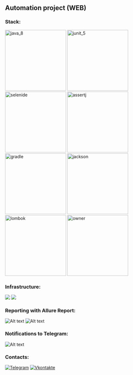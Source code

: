 ## Automation project (WEB)

### Stack:

[<img src="https://github.com/SmileySpb/AutomationProject/blob/main/github/java_8.png" alt="java_8" width="200" height="200"/>](https://www.oracle.com/ru/java/technologies/javase-jre8-downloads.html)
[<img src="https://github.com/SmileySpb/AutomationProject/blob/main/github/junit_5.png" alt="junit_5" width="200" height="200"/>](https://junit.org/junit5/)
[<img src="https://github.com/SmileySpb/AutomationProject/blob/main/github/selenide.png" alt="selenide" width="200" height="200"/>](https://ru.selenide.org/)
[<img src="https://github.com/SmileySpb/AutomationProject/blob/main/github/assertj.png" alt="assertj" width="200" height="200"/>](https://assertj.github.io/doc/)
[<img src="https://github.com/SmileySpb/AutomationProject/blob/main/github/gradle.png" alt="gradle" width="200" height="200"/>](https://gradle.org/)
[<img src="https://github.com/SmileySpb/AutomationProject/blob/main/github/jackson.png" alt="jackson" width="200" height="200"/>](https://github.com/FasterXML/jackson)
[<img src="https://github.com/SmileySpb/AutomationProject/blob/main/github/lombok.png" alt="lombok" width="200" height="200"/>](https://projectlombok.org/)
[<img src="https://github.com/SmileySpb/AutomationProject/blob/main/github/owner.png" alt="owner" width="200" height="200"/>](http://owner.aeonbits.org/)

### Infrastructure:

![](https://img.shields.io/badge/Selenoid-870e30)
![](https://img.shields.io/badge/Jenkins-1f0c8a)

### Reporting with Allure Report:

![Alt text](https://github.com/SmileySpb/AutomationProject/blob/main/github/allure.gif)
![Alt text](https://github.com/SmileySpb/AutomationProject/blob/main/github/allure_2.png)

### Notifications to Telegram:

![Alt text](https://github.com/SmileySpb/AutomationProject/blob/main/github/telegram_notifications_report.png)

### Contacts:

[![Telegram](https://img.shields.io/badge/-Telegram-0b0a1a?style=for-the-badge&logo=telegram&logoColor=27A0D9)](https://t.me/smileyspb)
[![Vkontakte](https://img.shields.io/badge/-Vkontakte-0b0a1a?style=for-the-badge&logo=Vk&logoColor=4F7DB3)](https://vk.com/best.smiley)